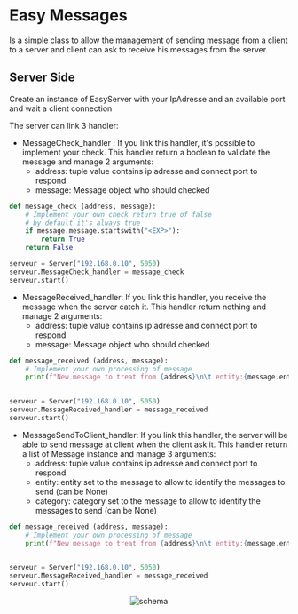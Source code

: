 # Easy Messages
Is a simple class to allow the management of sending message from a client to a server and client can ask to receive his messages from the server.

## Server Side

Create an instance of EasyServer with your IpAdresse and an available port
and wait a client connection 

The server can link 3 handler:
* MessageCheck_handler : If you link this handler, it's possible to implement your check. This handler return a boolean to validate the message and manage 2 arguments:
    * address: tuple value contains ip adresse and connect port to respond
    * message: Message object who should checked

```python
def message_check (address, message):
    # Implement your own check return true of false
    # by default it's always true
    if message.message.startswith("<EXP>"):
        return True
    return False

serveur = Server("192.168.0.10", 5050)
serveur.MessageCheck_handler = message_check
serveur.start()
```

* MessageReceived_handler: If you link this handler, you receive the message when the server catch it. This handler return nothing and manage 2 arguments:
    * address: tuple value contains ip adresse and connect port to respond
    * message: Message object who should checked

```python
def message_received (address, message):
    # Implement your own processing of message
    print(f"New message to treat from {address}\n\t entity:{message.entity}\n\t category:{message.category}\n\t message:{message.message}")
    

serveur = Server("192.168.0.10", 5050)
serveur.MessageReceived_handler = message_received 
serveur.start()
```

* MessageSendToClient_handler: If you link this handler, the server will be able to send message at client when the client ask it. This handler return a list of Message instance and manage 3 arguments:
    * address: tuple value contains ip adresse and connect port to respond
    * entity: entity set to the message to allow to identify the messages to send (can be None)
    * category: category set to the message to allow to identify the messages to send (can be None)


```python
def message_received (address, message):
    # Implement your own processing of message
    print(f"New message to treat from {address}\n\t entity:{message.entity}\n\t category:{message.category}\n\t message:{message.message}")
    

serveur = Server("192.168.0.10", 5050)
serveur.MessageReceived_handler = message_received 
serveur.start()
```
<p align="center">
<img src="img/server_side.jpg" alt="schema">
</p>





